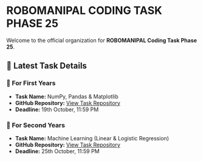# ROBOMANIPAL CODING TASK PHASE 25

Welcome to the official organization for **ROBOMANIPAL Coding Task Phase 25**. 

## 📌 Latest Task Details

### 🧮 For First Years
- **Task Name:** NumPy, Pandas & Matplotlib  
- **GitHub Repository:** [View Task Repository](https://github.com/TeamRoboManipal25/Task3-FirstYear)  
- **Deadline:** 19th October, 11:59 PM  

### 🤖 For Second Years
- **Task Name:** Machine Learning (Linear & Logistic Regression)  
- **GitHub Repository:** [View Task Repository](https://github.com/TeamRoboManipal25/Task3-SecondYear)  
- **Deadline:** 25th October, 11:59 PM  
